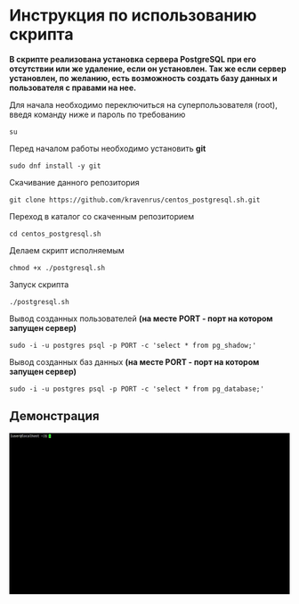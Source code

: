 # Инструкция по использованию скрипта

**В скрипте реализована установка сервера PostgreSQL при его отсутствии или же удаление, если он установлен. Так же если сервер установлен, по желанию, есть возможность создать базу данных и пользователя с правами на нее.**

Для начала необходимо переключиться на суперпользователя (root), введя команду ниже и пароль по требованию

    su
Перед началом работы необходимо установить **git**

    sudo dnf install -y git
Скачивание данного репозитория

    git clone https://github.com/kravenrus/centos_postgresql.sh.git
Переход в каталог со скаченным репозиторием

    cd centos_postgresql.sh
Делаем скрипт исполняемым

    chmod +x ./postgresql.sh
Запуск скрипта

    ./postgresql.sh
Вывод созданных пользователей **(на месте PORT - порт на котором запущен сервер)**

    sudo -i -u postgres psql -p PORT -c 'select * from pg_shadow;'
Вывод созданных баз данных **(на месте PORT - порт на котором запущен сервер)**

    sudo -i -u postgres psql -p PORT -c 'select * from pg_database;'

## Демонстрация

![Farmers Market Finder Demo](demo.gif)
